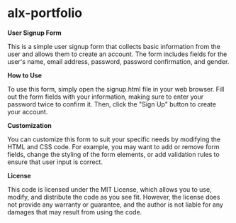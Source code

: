 # alx-portfolio

**User Signup Form**

This is a simple user signup form that collects basic information from the user and allows them to create an account. The form includes fields for the user's name, email address, password, password confirmation, and gender.

**How to Use**

To use this form, simply open the signup.html file in your web browser. Fill out the form fields with your information, making sure to enter your password twice to confirm it. Then, click the "Sign Up" button to create your account.

**Customization**


You can customize this form to suit your specific needs by modifying the HTML and CSS code. For example, you may want to add or remove form fields, change the styling of the form elements, or add validation rules to ensure that user input is correct.

**License**


This code is licensed under the MIT License, which allows you to use, modify, and distribute the code as you see fit. However, the license does not provide any warranty or guarantee, and the author is not liable for any damages that may result from using the code.
